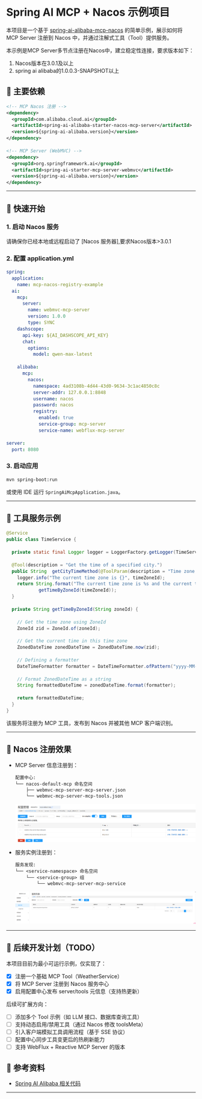# Spring AI MCP + Nacos 示例项目

本项目是一个基于 [spring-ai-alibaba-mcp-nacos](https://github.com/spring-projects/spring-ai-alibaba) 的简单示例，展示如何将
MCP Server 注册到 Nacos 中，并通过注解式工具（Tool）提供服务。

本示例是MCP Server多节点注册在Nacos中，建立稳定性连接，要求版本如下：
1. Nacos版本在3.0.1及以上
2. spring ai alibaba的1.0.0.3-SNAPSHOT以上

## 🧩 主要依赖

```xml
<!-- MCP Nacos 注册 -->
<dependency>
  <groupId>com.alibaba.cloud.ai</groupId>
  <artifactId>spring-ai-alibaba-starter-nacos-mcp-server</artifactId>
  <version>${spring-ai-alibaba.version}</version>
</dependency>
        
<!-- MCP Server (WebMVC) -->
<dependency>
  <groupId>org.springframework.ai</groupId>
  <artifactId>spring-ai-starter-mcp-server-webmvc</artifactId>
  <version>${spring-ai-alibaba.version}</version>
</dependency>
```

---

## 🚀 快速开始

### 1. 启动 Nacos 服务

请确保你已经本地或远程启动了 [Nacos 服务器],要求Nacos版本>3.0.1

### 2. 配置 application.yml

```yaml
spring:
  application:
    name: mcp-nacos-registry-example
  ai:
    mcp:
      server:
        name: webmvc-mcp-server
        version: 1.0.0
        type: SYNC
    dashscope:
      api-key: ${AI_DASHSCOPE_API_KEY}
      chat:
        options:
          model: qwen-max-latest

    alibaba:
      mcp:
        nacos:
          namespace: 4ad3108b-4d44-43d0-9634-3c1ac4850c8c
          server-addr: 127.0.0.1:8848
          username: nacos
          password: nacos
          registry:
            enabled: true
            service-group: mcp-server
            service-name: webflux-mcp-server

server:
  port: 8080

```

### 3. 启动应用

```bash
mvn spring-boot:run
```

或使用 IDE 运行 `SpringAiMcpApplication.java`。

---

## 🔧 工具服务示例

```java
@Service
public class TimeService {

  private static final Logger logger = LoggerFactory.getLogger(TimeService.class);

  @Tool(description = "Get the time of a specified city.")
  public String  getCityTimeMethod(@ToolParam(description = "Time zone id, such as Asia/Shanghai") String timeZoneId) {
    logger.info("The current time zone is {}", timeZoneId);
    return String.format("The current time zone is %s and the current time is " + "%s", timeZoneId,
            getTimeByZoneId(timeZoneId));
  }

  private String getTimeByZoneId(String zoneId) {

    // Get the time zone using ZoneId
    ZoneId zid = ZoneId.of(zoneId);

    // Get the current time in this time zone
    ZonedDateTime zonedDateTime = ZonedDateTime.now(zid);

    // Defining a formatter
    DateTimeFormatter formatter = DateTimeFormatter.ofPattern("yyyy-MM-dd HH:mm:ss z");

    // Format ZonedDateTime as a string
    String formattedDateTime = zonedDateTime.format(formatter);

    return formattedDateTime;
  }
}
```

该服务将注册为 MCP 工具，发布到 Nacos 并被其他 MCP 客户端识别。

---

## 📡 Nacos 注册效果

- MCP Server 信息注册到：

  ```
  配置中心:
  └── nacos-default-mcp 命名空间
      ├── webmvc-mcp-server-mcp-server.json
      └── webmvc-mcp-server-mcp-tools.json
  ```
  ![img_1.png](img_1.png)
- 服务实例注册到：

  ```
  服务发现:
  └── <service-namespace> 命名空间
      └── <service-group> 组
          └── webmvc-mcp-server-mcp-service
  ```
  ![img.png](img.png)

---

## 🚧 后续开发计划（TODO）

本项目目前为最小可运行示例，仅实现了：

- [x] 注册一个基础 MCP Tool（WeatherService）
- [x] 将 MCP Server 注册到 Nacos 服务中心
- [x] 启用配置中心发布 server/tools 元信息（支持热更新）

后续可扩展方向：

- [ ] 添加多个 Tool 示例（如 LLM 接口、数据库查询工具）
- [ ] 支持动态启用/禁用工具（通过 Nacos 修改 toolsMeta）
- [ ] 引入客户端模拟工具调用流程（基于 SSE 协议）
- [ ] 配置中心同步工具变更后的热刷新能力
- [ ] 支持 WebFlux + Reactive MCP Server 的版本

## 📎 参考资料

- [Spring AI Alibaba 相关代码](https://github.com/alibaba/spring-ai-alibaba/tree/main/spring-ai-alibaba-mcp/spring-ai-alibaba-mcp-nacos)

---
